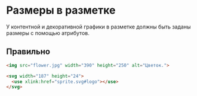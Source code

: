 # Размеры в разметке

У контентной и декоративной графики в разметке должны быть заданы размеры с помощью атрибутов.

## Правильно

```html
<img src="flower.jpg" width="390" height="250" alt="Цветок.">

<svg width="187" height="24">
  <use xlink:href="sprite.svg#logo"></use>
</svg>
```
